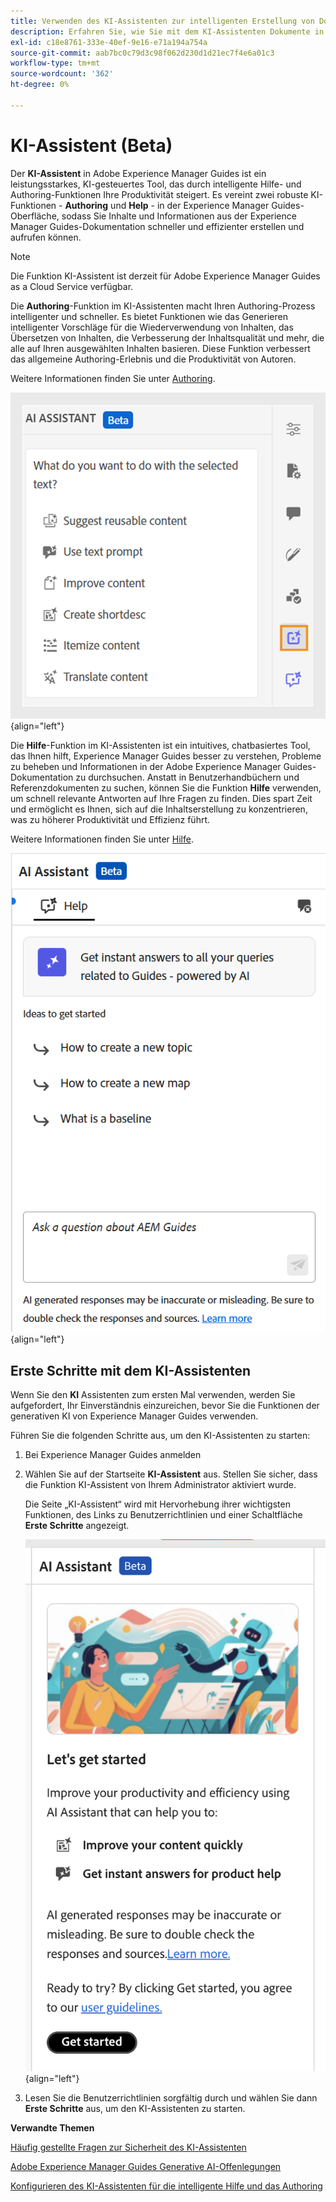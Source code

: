 ```yaml
---
title: Verwenden des KI-Assistenten zur intelligenten Erstellung von Dokumenten "
description: Erfahren Sie, wie Sie mit dem KI-Assistenten Dokumente in Adobe Experience Manager Guides intelligent suchen und erstellen können.
exl-id: c18e8761-333e-40ef-9e16-e71a194a754a
source-git-commit: aab7bc0c79d3c98f062d230d1d21ec7f4e6a01c3
workflow-type: tm+mt
source-wordcount: '362'
ht-degree: 0%

---
```


# KI-Assistent (Beta)

Der **KI-Assistent** in Adobe Experience Manager Guides ist ein leistungsstarkes, KI-gesteuertes Tool, das durch intelligente Hilfe- und Authoring-Funktionen Ihre Produktivität steigert. Es vereint zwei robuste KI-Funktionen - **Authoring** und **Help** - in der Experience Manager Guides-Oberfläche, sodass Sie Inhalte und Informationen aus der Experience Manager Guides-Dokumentation schneller und effizienter erstellen und aufrufen können.

>[!NOTE]
>
> Die Funktion KI-Assistent ist derzeit für Adobe Experience Manager Guides as a Cloud Service verfügbar.

Die **Authoring**-Funktion im KI-Assistenten macht Ihren Authoring-Prozess intelligenter und schneller. Es bietet Funktionen wie das Generieren intelligenter Vorschläge für die Wiederverwendung von Inhalten, das Übersetzen von Inhalten, die Verbesserung der Inhaltsqualität und mehr, die alle auf Ihren ausgewählten Inhalten basieren. Diese Funktion verbessert das allgemeine Authoring-Erlebnis und die Produktivität von Autoren.

Weitere Informationen finden Sie unter [Authoring](./ai-assistant-right-panel.md).

![KI-Assistent](./images/ai-assistant-panel.png){align="left"}

Die **Hilfe**-Funktion im KI-Assistenten ist ein intuitives, chatbasiertes Tool, das Ihnen hilft, Experience Manager Guides besser zu verstehen, Probleme zu beheben und Informationen in der Adobe Experience Manager Guides-Dokumentation zu durchsuchen. Anstatt in Benutzerhandbüchern und Referenzdokumenten zu suchen, können Sie die Funktion **Hilfe** verwenden, um schnell relevante Antworten auf Ihre Fragen zu finden. Dies spart Zeit und ermöglicht es Ihnen, sich auf die Inhaltserstellung zu konzentrieren, was zu höherer Produktivität und Effizienz führt.

Weitere Informationen finden Sie unter [Hilfe](./ai-based-smart-help.md).


![Smartes Hilfebedienfeld](images/smart-help-panel.png){align="left"}

## Erste Schritte mit dem KI-Assistenten

Wenn Sie den **KI** Assistenten zum ersten Mal verwenden, werden Sie aufgefordert, Ihr Einverständnis einzureichen, bevor Sie die Funktionen der generativen KI von Experience Manager Guides verwenden.

Führen Sie die folgenden Schritte aus, um den KI-Assistenten zu starten:

1. Bei Experience Manager Guides anmelden
1. Wählen Sie auf der Startseite **KI-Assistent** aus.   Stellen Sie sicher, dass die Funktion KI-Assistent von Ihrem Administrator aktiviert wurde.

   Die Seite „KI-Assistent“ wird mit Hervorhebung ihrer wichtigsten Funktionen, des Links zu Benutzerrichtlinien und einer Schaltfläche **Erste Schritte** angezeigt.

   ![Smartes Hilfebedienfeld](images/get-started-ai.png){align="left"}

1. Lesen Sie die Benutzerrichtlinien sorgfältig durch und wählen Sie dann **Erste Schritte** aus, um den KI-Assistenten zu starten.

**Verwandte Themen**

[Häufig gestellte Fragen zur Sicherheit des KI-Assistenten](./ai-assistant-faq.md)

[Adobe Experience Manager Guides Generative AI-Offenlegungen](./adobe-generative-ai-disclosures.md)

[Konfigurieren des KI-Assistenten für die intelligente Hilfe und das Authoring](../cs-install-guide/conf-smart-suggestions.md)
